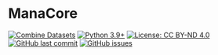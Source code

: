 # ManaCore

[![Combine Datasets](https://github.com/GuySchnidrig/ManaCore/actions/workflows/combine-datasets.yml/badge.svg)](https://github.com/GuySchnidrig/ManaCore/actions/workflows/combine-datasets.yml)
[![Python 3.9+](https://img.shields.io/badge/Python-3.9%2B-blue.svg)](https://www.python.org/downloads/)
[![License: CC BY-ND 4.0](https://img.shields.io/badge/License-CC%20BY--ND%204.0-lightgrey.svg)](https://creativecommons.org/licenses/by-nd/4.0/)
[![GitHub last commit](https://img.shields.io/github/last-commit/GuySchnidrig/ManaCore.svg)](https://github.com/GuySchnidrig/ManaCore/commits)
[![GitHub issues](https://img.shields.io/github/issues/GuySchnidrig/ManaCore.svg)](https://github.com/GuySchnidrig/ManaCore/issues)
